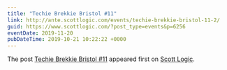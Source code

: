 ```yaml
---
title: "Techie Brekkie Bristol #11"
link: http://ante.scottlogic.com/events/techie-brekkie-bristol-11-2/
guid: https://www.scottlogic.com/?post_type=events&p=6256
eventDate: 2019-11-20
pubDateTime: 2019-10-21 10:22:22 +0000
---
```


<p>The post <a rel="nofollow" href="http://ante.scottlogic.com/events/techie-brekkie-bristol-11-2/">Techie Brekkie Bristol #11</a> appeared first on <a rel="nofollow" href="http://ante.scottlogic.com">Scott Logic</a>.</p>
